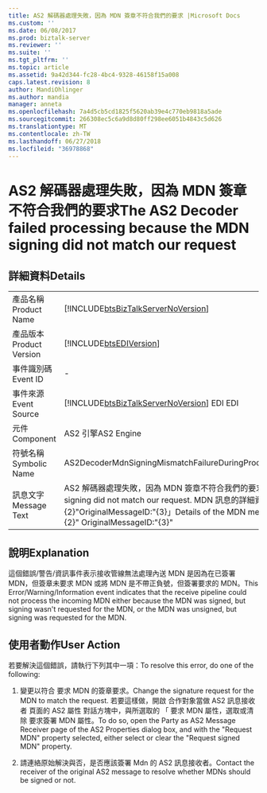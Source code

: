 ```yaml
---
title: AS2 解碼器處理失敗，因為 MDN 簽章不符合我們的要求 |Microsoft Docs
ms.custom: ''
ms.date: 06/08/2017
ms.prod: biztalk-server
ms.reviewer: ''
ms.suite: ''
ms.tgt_pltfrm: ''
ms.topic: article
ms.assetid: 9a42d344-fc28-4bc4-9328-46158f15a008
caps.latest.revision: 8
author: MandiOhlinger
ms.author: mandia
manager: anneta
ms.openlocfilehash: 7a4d5cb5cd1825f5620ab39e4c770eb9818a5ade
ms.sourcegitcommit: 266308ec5c6a9d8d80ff298ee6051b4843c5d626
ms.translationtype: MT
ms.contentlocale: zh-TW
ms.lasthandoff: 06/27/2018
ms.locfileid: "36978868"
---
```

# <a name="the-as2-decoder-failed-processing-because-the-mdn-signing-did-not-match-our-request"></a><span data-ttu-id="88cd5-102">AS2 解碼器處理失敗，因為 MDN 簽章不符合我們的要求</span><span class="sxs-lookup"><span data-stu-id="88cd5-102">The AS2 Decoder failed processing because the MDN signing did not match our request</span></span>
## <a name="details"></a><span data-ttu-id="88cd5-103">詳細資料</span><span class="sxs-lookup"><span data-stu-id="88cd5-103">Details</span></span>  
  
|                 |                                                                                                                                                                                                        |
|-----------------|--------------------------------------------------------------------------------------------------------------------------------------------------------------------------------------------------------|
|  <span data-ttu-id="88cd5-104">產品名稱</span><span class="sxs-lookup"><span data-stu-id="88cd5-104">Product Name</span></span>   |                                                           [!INCLUDE[btsBizTalkServerNoVersion](../includes/btsbiztalkservernoversion-md.md)]                                                           |
| <span data-ttu-id="88cd5-105">產品版本</span><span class="sxs-lookup"><span data-stu-id="88cd5-105">Product Version</span></span> |                                                                       [!INCLUDE[btsEDIVersion](../includes/btsediversion-md.md)]                                                                       |
|    <span data-ttu-id="88cd5-106">事件識別碼</span><span class="sxs-lookup"><span data-stu-id="88cd5-106">Event ID</span></span>     |                                                                                                   -                                                                                                    |
|  <span data-ttu-id="88cd5-107">事件來源</span><span class="sxs-lookup"><span data-stu-id="88cd5-107">Event Source</span></span>   |                                                         [!INCLUDE[btsBizTalkServerNoVersion](../includes/btsbiztalkservernoversion-md.md)]<span data-ttu-id="88cd5-108"> EDI</span><span class="sxs-lookup"><span data-stu-id="88cd5-108"> EDI</span></span>                                                         |
|    <span data-ttu-id="88cd5-109">元件</span><span class="sxs-lookup"><span data-stu-id="88cd5-109">Component</span></span>    |                                                                                               <span data-ttu-id="88cd5-110">AS2 引擎</span><span class="sxs-lookup"><span data-stu-id="88cd5-110">AS2 Engine</span></span>                                                                                               |
|  <span data-ttu-id="88cd5-111">符號名稱</span><span class="sxs-lookup"><span data-stu-id="88cd5-111">Symbolic Name</span></span>  |                                                                          <span data-ttu-id="88cd5-112">AS2DecoderMdnSigningMismatchFailureDuringProcessing</span><span class="sxs-lookup"><span data-stu-id="88cd5-112">AS2DecoderMdnSigningMismatchFailureDuringProcessing</span></span>                                                                           |
|  <span data-ttu-id="88cd5-113">訊息文字</span><span class="sxs-lookup"><span data-stu-id="88cd5-113">Message Text</span></span>   | <span data-ttu-id="88cd5-114">AS2 解碼器處理失敗，因為 MDN 簽章不符合我們的要求。</span><span class="sxs-lookup"><span data-stu-id="88cd5-114">The AS2 Decoder failure processing because the MDN signing did not match our request.</span></span>  <span data-ttu-id="88cd5-115">MDN 訊息的詳細資料如下： AS2-從:"{0}"AS2-到:"{1}"MessageID:"{2}"OriginalMessageID:"{3}」</span><span class="sxs-lookup"><span data-stu-id="88cd5-115">Details of the MDN message are as follows:  AS2-From:"{0}" AS2-To:"{1}" MessageID:"{2}" OriginalMessageID:"{3}"</span></span> |
  
## <a name="explanation"></a><span data-ttu-id="88cd5-116">說明</span><span class="sxs-lookup"><span data-stu-id="88cd5-116">Explanation</span></span>  
 <span data-ttu-id="88cd5-117">這個錯誤/警告/資訊事件表示接收管線無法處理內送 MDN 是因為在已簽署 MDN，但簽章未要求 MDN 或將 MDN 是不帶正負號，但簽署要求的 MDN。</span><span class="sxs-lookup"><span data-stu-id="88cd5-117">This Error/Warning/Information event indicates that the receive pipeline could not process the incoming MDN either because the MDN was signed, but signing wasn't requested for the MDN, or the MDN was unsigned, but signing was requested for the MDN.</span></span>  
  
## <a name="user-action"></a><span data-ttu-id="88cd5-118">使用者動作</span><span class="sxs-lookup"><span data-stu-id="88cd5-118">User Action</span></span>  
 <span data-ttu-id="88cd5-119">若要解決這個錯誤，請執行下列其中一項：</span><span class="sxs-lookup"><span data-stu-id="88cd5-119">To resolve this error, do one of the following:</span></span>  
  
1.  <span data-ttu-id="88cd5-120">變更以符合 要求 MDN 的簽章要求。</span><span class="sxs-lookup"><span data-stu-id="88cd5-120">Change the signature request for the MDN to match the request.</span></span> <span data-ttu-id="88cd5-121">若要這樣做，開啟 合作對象當做 AS2 訊息接收者 頁面的 AS2 屬性 對話方塊中，與所選取的 「 要求 MDN 屬性，選取或清除 要求簽署 MDN 屬性。</span><span class="sxs-lookup"><span data-stu-id="88cd5-121">To do so, open the Party as AS2 Message Receiver page of the AS2 Properties dialog box, and with the "Request MDN" property selected, either select or clear the "Request signed MDN" property.</span></span>  
  
2.  <span data-ttu-id="88cd5-122">請連絡原始解決與否，是否應該簽署 Mdn 的 AS2 訊息接收者。</span><span class="sxs-lookup"><span data-stu-id="88cd5-122">Contact the receiver of the original AS2 message to resolve whether MDNs should be signed or not.</span></span>